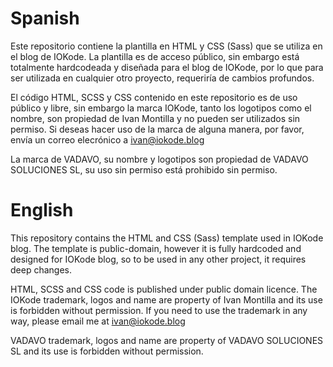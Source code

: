 # Spanish

Este repositorio contiene la plantilla en HTML y CSS (Sass) que se utiliza en el blog de IOKode. La plantilla es de acceso público, sin embargo está totalmente hardcodeada y diseñada para el blog de IOKode, por lo que para ser utilizada en cualquier otro proyecto, requeriría de cambios profundos.

El código HTML, SCSS y CSS contenido en este repositorio es de uso público y libre, sin embargo la marca IOKode, tanto los logotipos como el nombre, son propiedad de Ivan Montilla y no pueden ser utilizados sin permiso. Si deseas hacer uso de la marca de alguna manera, por favor, envía un correo elecrónico a <ivan@iokode.blog>

La marca de VADAVO, su nombre y logotipos son propiedad de VADAVO SOLUCIONES SL, su uso sin permiso está prohibido sin permiso.

# English
This repository contains the HTML and CSS (Sass) template used in IOKode blog. The template is public-domain, however it is fully hardcoded and designed for IOKode blog, so to be used in any other project, it requires deep changes.

HTML, SCSS and CSS code is published under public domain licence. The IOKode trademark, logos and name are property of Ivan Montilla and its use is forbidden without permission. If you need to use the trademark in any way, please email me at <ivan@iokode.blog>

VADAVO trademark, logos and name are property of VADAVO SOLUCIONES SL and its use is forbidden without permission.
